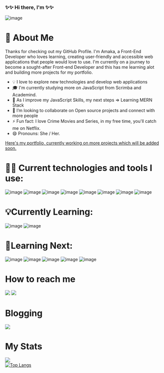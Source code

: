 ### ✨✨ Hi there, I'm ✨✨



![image](https://user-images.githubusercontent.com/80483692/138687973-66026678-89f3-4b75-ad4b-caf2842d7f82.png)

# 👩‍  About Me

Thanks for checking out my GitHub Profile. I'm Amaka, a Front-End Developer who loves learning, creating user-friendly and accessible web applications that people would love to use. I'm currently on a journey to become a sought-after Front-end Developer and this has me learning alot and building more projects for my portfolio.

- 💡 I love to explore new technologies and develop web applications
- 🎓 I'm currently studying more on JavaScript from Scrimba and Academind.
- 🌱 As I improve my JavaScript Skills, my next steps  => Learning MERN Stack
- 👯 I’m looking to collaborate on Open source projects and connect with more people
- ⚡  Fun fact: I love Crime Movies and Series, in my free time, you'll catch me on Netflix. 
- 😄 Pronouns: She / Her.

<a href="https://amakaogujiofor.netlify.app/">Here's my portfolio, currently working on more projects which will be added soon.</a>

# 👩‍💻 Current technologies and tools I use:
![image](https://user-images.githubusercontent.com/80483692/139262510-af436aca-308b-488f-b1c3-9bb25fcbc7bf.png)
![image](https://user-images.githubusercontent.com/80483692/139263263-0f0fb265-d9c6-43b7-9e6b-64da98f91f9d.png)
![image](https://user-images.githubusercontent.com/80483692/139262051-2e3a5a06-b5da-4f36-9fbb-81df37cb7625.png)
![image](https://user-images.githubusercontent.com/80483692/139263640-178480d2-333d-4212-9965-f00c3caaef13.png)
![image](https://user-images.githubusercontent.com/80483692/139262570-414d6ce3-ed21-4ece-9638-549bfac4cc02.png)
![image](https://user-images.githubusercontent.com/80483692/139262704-bdf96a5c-32b8-48e7-8b7d-fb8de6db4a86.png)
![image](https://user-images.githubusercontent.com/80483692/139263097-d53a7755-8f09-4233-962f-f53aaf26bc1d.png)
![image](https://user-images.githubusercontent.com/80483692/139263500-ac14551c-5532-4e31-bf30-09ca9ae3c331.png)




# 💡Currently Learning:
![image](https://user-images.githubusercontent.com/80483692/139262778-614e42a4-d27b-4010-a864-5de2ffe13290.png)
![image](https://user-images.githubusercontent.com/80483692/139263523-05450c04-3a90-47aa-b8e0-9bb3fe3b44b7.png)

# 🌱Learning Next:
![image](https://user-images.githubusercontent.com/80483692/139262778-614e42a4-d27b-4010-a864-5de2ffe13290.png)
![image](https://user-images.githubusercontent.com/80483692/139262814-20eb2a6c-5de0-4ded-aa11-93e01dedd4b8.png)
![image](https://user-images.githubusercontent.com/80483692/139262830-bb2bf665-e3e5-4d42-ac6f-c2424cb7181e.png)
![image](https://user-images.githubusercontent.com/80483692/139262854-ad30d2a3-74f5-4bc8-95b6-1bd845a2a7f5.png)
![image](https://user-images.githubusercontent.com/80483692/139263523-05450c04-3a90-47aa-b8e0-9bb3fe3b44b7.png)


# How to reach me
</p><p><a href="https://www.linkedin.com/in/amakaogujiofor/" rel="nofollow"><img src="https://user-images.githubusercontent.com/80483692/139821341-04601948-ff3f-4238-a8d8-2d4b9e577baa.png" style="max-width: 100%;"></a> <a href="https://www.twitter.com/amakaogujiofor/" rel="nofollow"><img src="https://user-images.githubusercontent.com/80483692/139265990-0322e298-f1c2-4c72-9a28-0951da5077f1.png" style="max-width: 100%;"></a>
   
# Blogging
<a href="https://amakaogujiofor.hashnode.dev/" rel="nofollow"><img src="https://user-images.githubusercontent.com/80483692/139817886-7c40d251-3db2-4476-a3cf-b169f1b40a2e.png" style="max-width: 100%;"></a>
   


# My Stats
<img 
   src="https://github-readme-stats.vercel.app/api?username=amakaogujiofor&show_icons=true&theme=synthwave" 
/>       
[![Top Langs](https://github-readme-stats.vercel.app/api/top-langs/?username=amakaogujiofor&layout=compact)](https://github.com/amakaogujiofor/github-readme-stats)

    

<!--
**amakaogujiofor/amakaogujiofor** is a ✨ _special_ ✨ repository because its `README.md` (this file) appears on your GitHub profile.

Here are some ideas to get you started:

- 🔭 I’m currently working on ...
- 🌱 I’m currently learning ...
- 👯 I’m looking to collaborate on ...
- 🤔 I’m looking for help with ...
- 💬 Ask me about ...
- 📫 How to reach me: ...
- 😄 Pronouns: ...
- ⚡ Fun fact: ...
-->
